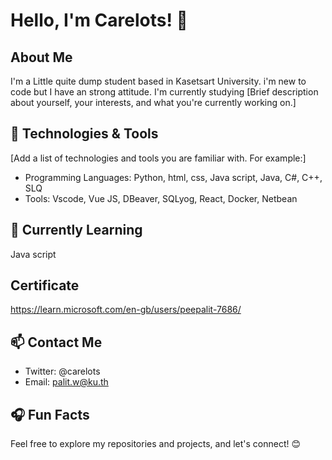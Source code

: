 # Hello, I'm Carelots! 👋

## About Me

I'm a Little quite dump student based in Kasetsart University. i'm new to code but I have an strong attitude. I'm currently studying [Brief description about yourself, your interests, and what you're currently working on.]

## 🔧 Technologies & Tools

[Add a list of technologies and tools you are familiar with. For example:]
- Programming Languages: Python, html, css, Java script, Java, C#, C++, SLQ
- Tools: Vscode, Vue JS, DBeaver, SQLyog, React, Docker, Netbean
  
## 🌱 Currently Learning
Java script

## Certificate
https://learn.microsoft.com/en-gb/users/peepalit-7686/

## 📫 Contact Me

- Twitter: @carelots
- Email: palit.w@ku.th


## 🎧 Fun Facts

Feel free to explore my repositories and projects, and let's connect! 😊
